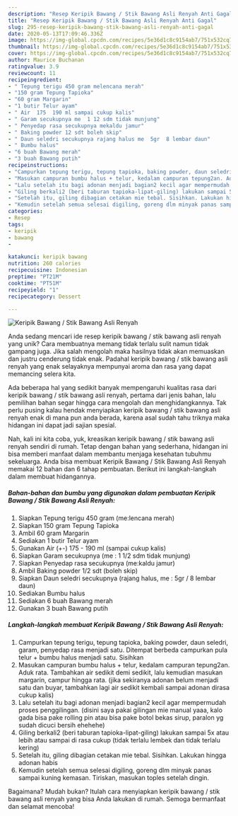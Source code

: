 ```yaml
---
description: "Resep Keripik Bawang / Stik Bawang Asli Renyah Anti Gagal"
title: "Resep Keripik Bawang / Stik Bawang Asli Renyah Anti Gagal"
slug: 295-resep-keripik-bawang-stik-bawang-asli-renyah-anti-gagal
date: 2020-05-13T17:09:46.336Z
image: https://img-global.cpcdn.com/recipes/5e36d1c8c9154ab7/751x532cq70/keripik-bawang-stik-bawang-asli-renyah-foto-resep-utama.jpg
thumbnail: https://img-global.cpcdn.com/recipes/5e36d1c8c9154ab7/751x532cq70/keripik-bawang-stik-bawang-asli-renyah-foto-resep-utama.jpg
cover: https://img-global.cpcdn.com/recipes/5e36d1c8c9154ab7/751x532cq70/keripik-bawang-stik-bawang-asli-renyah-foto-resep-utama.jpg
author: Maurice Buchanan
ratingvalue: 3.9
reviewcount: 11
recipeingredient:
- " Tepung terigu 450 gram melencana merah"
- "150 gram Tepung Tapioka"
- "60 gram Margarin"
- "1 butir Telur ayam"
- " Air  175  190 ml sampai cukup kalis"
- " Garam secukupnya me  1 12 sdm tidak munjung"
- " Penyedap rasa secukupnya mekaldu jamur"
- " Baking powder 12 sdt boleh skip"
- " Daun seledri secukupnya rajang halus me  5gr  8 lembar daun"
- " Bumbu halus"
- "6 buah Bawang merah"
- "3 buah Bawang putih"
recipeinstructions:
- "Campurkan tepung terigu, tepung tapioka, baking powder, daun seledri, garam, penyedap rasa menjadi satu. Ditempat berbeda campurkan pula telur + bumbu halus menjadi satu. Sisihkan"
- "Masukan campuran bumbu halus + telur, kedalam campuran tepung2an. Aduk rata. Tambahkan air sedikit demi sedikit, lalu kemudian masukan margarin, campur hingga rata. (jika sekiranya adonan belum menjadi satu dan buyar, tambahkan lagi air sedikit kembali sampai adonan dirasa cukup kalis)"
- "Lalu setelah itu bagi adonan menjadi bagian2 kecil agar mempermudah proses penggilingan. (disini saya pakai gilingan mie manual yaaa, kalo gada bisa pake rolling pin atau bisa pake botol bekas sirup, paralon yg sudah dicuci bersih ehehehe)"
- "Giling berkali2 (beri taburan tapioka-lipat-giling) lakukan sampai 5x atau lebih atau sampai di rasa cukup (tidak terlalu lembek dan tidak terlalu kering)"
- "Setelah itu, giling dibagian cetakan mie tebal. Sisihkan. Lakukan hingga adonan habis"
- "Kemudin setelah semua selesai digiling, goreng dlm minyak panas sampai kuning kemasan. Tiriskan, masukan toples setelah dingin."
categories:
- Resep
tags:
- keripik
- bawang
- 

katakunci: keripik bawang  
nutrition: 260 calories
recipecuisine: Indonesian
preptime: "PT21M"
cooktime: "PT51M"
recipeyield: "1"
recipecategory: Dessert

---
```



![Keripik Bawang / Stik Bawang Asli Renyah](https://img-global.cpcdn.com/recipes/5e36d1c8c9154ab7/751x532cq70/keripik-bawang-stik-bawang-asli-renyah-foto-resep-utama.jpg)

Anda sedang mencari ide resep keripik bawang / stik bawang asli renyah yang unik? Cara membuatnya memang tidak terlalu sulit namun tidak gampang juga. Jika salah mengolah maka hasilnya tidak akan memuaskan dan justru cenderung tidak enak. Padahal keripik bawang / stik bawang asli renyah yang enak selayaknya mempunyai aroma dan rasa yang dapat memancing selera kita.



Ada beberapa hal yang sedikit banyak mempengaruhi kualitas rasa dari keripik bawang / stik bawang asli renyah, pertama dari jenis bahan, lalu pemilihan bahan segar hingga cara mengolah dan menghidangkannya. Tak perlu pusing kalau hendak menyiapkan keripik bawang / stik bawang asli renyah enak di mana pun anda berada, karena asal sudah tahu triknya maka hidangan ini dapat jadi sajian spesial.


Nah, kali ini kita coba, yuk, kreasikan keripik bawang / stik bawang asli renyah sendiri di rumah. Tetap dengan bahan yang sederhana, hidangan ini bisa memberi manfaat dalam membantu menjaga kesehatan tubuhmu sekeluarga. Anda bisa membuat Keripik Bawang / Stik Bawang Asli Renyah memakai 12 bahan dan 6 tahap pembuatan. Berikut ini langkah-langkah dalam membuat hidangannya.

<!--inarticleads1-->

##### Bahan-bahan dan bumbu yang digunakan dalam pembuatan Keripik Bawang / Stik Bawang Asli Renyah:

1. Siapkan  Tepung terigu 450 gram (me:lencana merah)
1. Siapkan 150 gram Tepung Tapioka
1. Ambil 60 gram Margarin
1. Sediakan 1 butir Telur ayam
1. Gunakan  Air (+-) 175 - 190 ml (sampai cukup kalis)
1. Siapkan  Garam secukupnya (me : 1 1/2 sdm tidak munjung)
1. Siapkan  Penyedap rasa secukupnya (me:kaldu jamur)
1. Ambil  Baking powder 1/2 sdt (boleh skip)
1. Siapkan  Daun seledri secukupnya (rajang halus, me : 5gr / 8 lembar daun)
1. Sediakan  Bumbu halus
1. Sediakan 6 buah Bawang merah
1. Gunakan 3 buah Bawang putih




<!--inarticleads2-->

##### Langkah-langkah membuat Keripik Bawang / Stik Bawang Asli Renyah:

1. Campurkan tepung terigu, tepung tapioka, baking powder, daun seledri, garam, penyedap rasa menjadi satu. Ditempat berbeda campurkan pula telur + bumbu halus menjadi satu. Sisihkan
1. Masukan campuran bumbu halus + telur, kedalam campuran tepung2an. Aduk rata. Tambahkan air sedikit demi sedikit, lalu kemudian masukan margarin, campur hingga rata. (jika sekiranya adonan belum menjadi satu dan buyar, tambahkan lagi air sedikit kembali sampai adonan dirasa cukup kalis)
1. Lalu setelah itu bagi adonan menjadi bagian2 kecil agar mempermudah proses penggilingan. (disini saya pakai gilingan mie manual yaaa, kalo gada bisa pake rolling pin atau bisa pake botol bekas sirup, paralon yg sudah dicuci bersih ehehehe)
1. Giling berkali2 (beri taburan tapioka-lipat-giling) lakukan sampai 5x atau lebih atau sampai di rasa cukup (tidak terlalu lembek dan tidak terlalu kering)
1. Setelah itu, giling dibagian cetakan mie tebal. Sisihkan. Lakukan hingga adonan habis
1. Kemudin setelah semua selesai digiling, goreng dlm minyak panas sampai kuning kemasan. Tiriskan, masukan toples setelah dingin.




Bagaimana? Mudah bukan? Itulah cara menyiapkan keripik bawang / stik bawang asli renyah yang bisa Anda lakukan di rumah. Semoga bermanfaat dan selamat mencoba!
